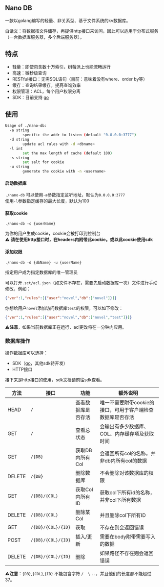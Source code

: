 ## Nano DB
一款以golang编写的轻量、非关系型、基于文件系统的kv数据库。  

白话文：将数据按文件储存，再提供http接口来访问，因此可以适用于分布式服务（一台数据库服务器，多个后端服务器）。  


## 特点
- 轻量：即使包含数十万索引，树莓派上也能流畅运行
- 高速：微秒级查询
- RESTful接口：无需SQL语句（目前：意味着没有where、order by等）
- 缓存：查询结果缓存，提高查询效率
- 权限管理：ACL，每个用户权限分离
- SDK：目前支持 [go](https://git.lolli.tech/lollipopkit/nano-db-sdk-go)

## 使用
```sh
Usage of ./nano-db:
  -a string
        specific the addr to listen (default "0.0.0.0:3777")
  -d string
        update acl rules with -d <dbname>
  -l int
        set the max length of cache (default 100)
  -s string
        set salt for cookie
  -u string
        generate the cookie with -n <username>
```

#### 启动数据库
`./nano-db`
可以使用`-a`参数指定监听地址，默认为`0.0.0.0:3777`  
使用`-l`参数指定缓存的最大长度，默认为100

#### 获取cookie
`./nano-db -c {userName}`  

为你的用户生成cookie，cookie会被打印到控制台  
⚠️ **请在使用http接口时，在headers内附带此cookie。或以此cookie使用sdk**

#### 添加权限
`./nano-db -d {dbName} -u {userName}`   

指定用户成为指定数据库的唯一管理员  

可以打开`.sct/acl.json`（如文件不存在，需要先启动数据库一次）文件进行手动修改，例如：
```json
{"ver":1,"rules":[{"user":"novel","db":["novel"]}]}
```
你想给用户`novel`添加访问数据库`test`的权限，可以如下修改：
```json
{"ver":1,"rules":[{"user":"novel","db":["novel","test"]}]}
```

⚠️**注意**，如果当前数据库正在运行，acl更改将在一分钟内应用。


### 数据库操作
操作数据库可以选择：
- SDK（[go](https://git.lolli.tech/lollipopkit/nano-db-sdk-go)，其他sdk待开发）
- HTTP接口

接下来是http接口的使用，sdk文档请前往sdk查看。


方法|接口|功能|额外说明
---|---|---|---
HEAD|`/`|查看数据库是否存活|唯一不需要附带cookie的接口，可用于客户端检查数据库是否存活
GET|`/`|查看总状态|会输出有多少数据库、COL、内存缓存项及获取时间
GET|`/{DB}`|获取DB内所有Col|会返回所有col的名称，并非db内所有col的数据
DELETE|`/{DB}`|删除数据库|不会删除对该数据库的权限
GET|`/{DB}/{COL}`|获取Col内所有ID|获取col下所有id的名称，并非col下所有数据
DELETE|`/{DB}/{COL}`|删除某Col|并且删除col下所有ID
GET|`/{DB}/{COL}/{ID}`|获取|不存在则会返回错误
POST|`/{DB}/{COL}/{ID}`|插入/更新|需要在body附带需要写入的数据
DELETE|`/{DB}/{COL}/{ID}`|删除|如果路径不存在则会返回错误
⚠️**注意**：`{DB}`,`{COL}`,`{ID}` 不能包含字符 `/` ` ` `\` `..`，并且他们的长度都不能超过37。

